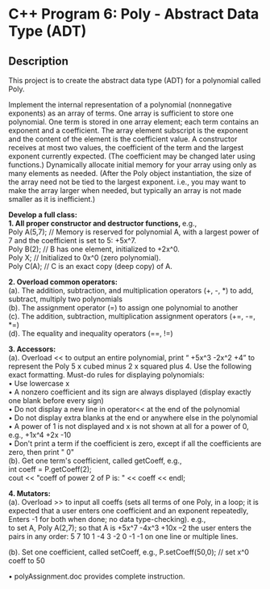 <h1>C++ Program 6: Poly - Abstract Data Type (ADT) </h1>
<h2>Description</h2>
<p>This project is to create the abstract data type (ADT) for a polynomial called Poly.</p>

<p>Implement the internal representation of a polynomial (nonnegative exponents) as an array of terms. One array is sufficient to store one polynomial. One term is stored in one array element; each term contains an exponent and a coefficient. The array element subscript is the exponent and the content of the element is the coefficient value. A constructor receives at most two values, the coefficient of the term and the largest exponent currently expected. (The coefficient may be changed later using functions.) Dynamically allocate initial memory for your array using only as many elements as needed. (After the Poly object instantiation, the size of the array need not be tied to the largest exponent. i.e., you may want to make the array larger when needed, but typically an array is not made smaller as it is inefficient.)
</p>

<b>Develop a full class:</b><br>
<strong>1. All proper constructor and destructor functions, </strong> e.g.,<br>
Poly A(5,7); 	// Memory is reserved for polynomial A, with a largest power of 7 and the coefficient is set to 5: +5x^7. <br>
Poly B(2); 	  // B has one element, initialized to +2x^0. <br>
Poly X;       // Initialized to 0x^0 (zero polynomial). <br>
Poly C(A);    // C is an exact copy (deep copy) of A. <br>

<strong>2. Overload common operators:</strong><br>
(a). The addition, subtraction, and multiplication operators (+, -, *) to add, subtract, multiply two polynomials <br>
(b). The assignment operator (=) to assign one polynomial to another <br>
(c). The addition, subtraction, multiplication assignment operators (+=, -=, *=) <br>
(d). The equality and inequality operators (==, !=) <br>

<strong>3. Accessors:</strong><br>
(a). Overload << to output an entire polynomial, print “ +5x^3 -2x^2 +4” to represent the Poly
5 x cubed minus 2 x squared plus 4. Use the following exact formatting. Must-do rules for displaying polynomials: <br>
•	Use lowercase x <br>
•	A nonzero coefficient and its sign are always displayed (display exactly one blank before every sign) <br>
•	Do not display a new line in operator<< at the end of the polynomial <br>
•	Do not display extra blanks at the end or anywhere else in the polynomial <br>
•	A power of 1 is not displayed and x is not shown at all for a power of 0, e.g., +1x^4 +2x -10 <br>
•	Don't print a term if the coefficient is zero, except if all the coefficients are zero, then print " 0" <br>
(b). Get one term's coefficient, called getCoeff, e.g., <br>
int coeff = P.getCoeff(2); <br>
cout << "coeff of power 2 of P is: " << coeff << endl; <br>

<strong>4. Mutators:</strong><br>
(a). Overload >> to input all coeffs (sets all terms of one Poly, in a loop; it is expected that a user enters one coefficient and an exponent repeatedly, Enters -1 for both when done; no data type-checking). e.g.,<br> 
to set A, Poly A(2,7); so that A is +5x^7 -4x^3 +10x –2
the user enters the pairs in any order: 5 7 10 1 -4 3 -2 0 -1 -1 on one line or multiple lines. <br>

(b). Set one coefficient, called setCoeff, e.g., 
P.setCoeff(50,0); // set x^0 coeff to 50

• polyAssignment.doc provides complete instruction.
